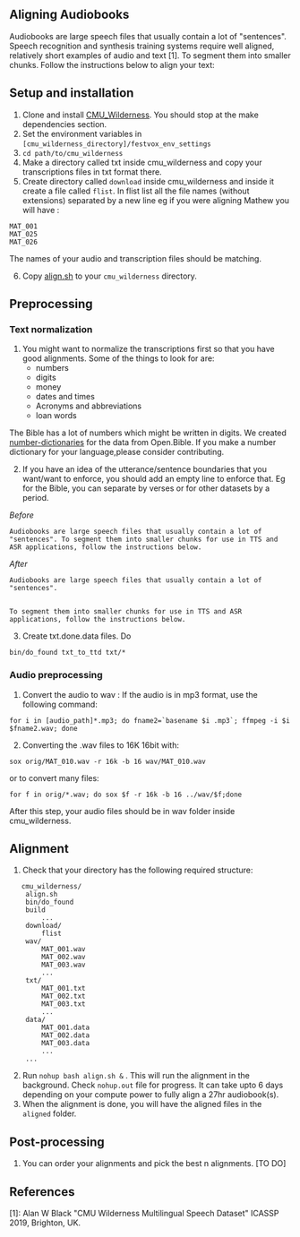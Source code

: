 ## Aligning Audiobooks
Audiobooks are large speech files that usually contain a lot of "sentences". 
Speech recognition and synthesis training systems require well aligned, relatively short examples of audio and text [1]. To segment them into smaller chunks. Follow the instructions below to align your text:

## Setup and installation
1. Clone and install [CMU_Wilderness](https://github.com/festvox/datasets-CMU_Wilderness). You should stop at the make dependencies section.
2. Set the environment variables in  `[cmu_wilderness_directory]/festvox_env_settings`
3. `cd path/to/cmu_wilderness`
4. Make a directory called txt inside cmu_wilderness and copy your transcriptions files in txt format there.
5. Create directory called `download` inside cmu_wilderness and inside it create a file called `flist`. In flist list all the file names (without extensions) separated by a new line eg if you were aligning Mathew you will have :
```
MAT_001
MAT_025
MAT_026
```
The names of your audio and transcription files should be matching.

6. Copy [align.sh](align.sh) to your `cmu_wilderness` directory.

## Preprocessing

### Text normalization
1. You might want to normalize the transcriptions first so that you have good alignments. Some of the things to look for are:
   * numbers
   * digits
   * money
   * dates and times
   * Acronyms and abbreviations
   * loan words
   
 The Bible has a lot of numbers which might be written in  digits. We created [number-dictionaries]() for the data from Open.Bible. If you make a number dictionary for your language,please consider contributing.

2. If you have an idea of the utterance/sentence boundaries that you want/want to enforce, you should add an empty line to enforce that. 
Eg for the Bible, you can separate by verses or for other datasets by a period.

*Before*
```
Audiobooks are large speech files that usually contain a lot of "sentences". To segment them into smaller chunks for use in TTS and ASR applications, follow the instructions below.
```
*After*
```
Audiobooks are large speech files that usually contain a lot of "sentences".


To segment them into smaller chunks for use in TTS and ASR applications, follow the instructions below.
```
3. Create txt.done.data files. Do 
```
bin/do_found txt_to_ttd txt/*
```
### Audio preprocessing
1. Convert the audio to wav : If the audio is in mp3 format, use the following command:
```
for i in [audio_path]*.mp3; do fname2=`basename $i .mp3`; ffmpeg -i $i $fname2.wav; done
```
2. Converting the .wav files to 16K 16bit with:
```
sox orig/MAT_010.wav -r 16k -b 16 wav/MAT_010.wav
```
or to convert many files:
```
for f in orig/*.wav; do sox $f -r 16k -b 16 ../wav/$f;done
```
After this step, your audio files should be in wav folder inside cmu_wilderness.

## Alignment
1. Check that your directory has the following required structure:
``` 
   cmu_wilderness/
    align.sh
    bin/do_found
    build
        ...
    download/
        flist
    wav/
        MAT_001.wav
        MAT_002.wav
        MAT_003.wav
        ...
    txt/
        MAT_001.txt
        MAT_002.txt
        MAT_003.txt
        ...
    data/
        MAT_001.data
        MAT_002.data
        MAT_003.data
        ... 
    ... 
   ```

2. Run ```nohup bash align.sh &``` . This will run the alignment in the background. Check `nohup.out` file for progress. It can take upto 6 days depending on your compute power to fully align a 27hr audiobook(s).
3. When the alignment is done, you will have the aligned files in the `aligned` folder.

## Post-processing
1. You can order your alignments and pick the best n alignments.
[TO DO]


## References
[1]: Alan W Black "CMU Wilderness Multilingual Speech Dataset" ICASSP 2019, Brighton, UK.

